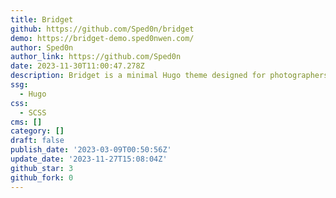 ```yaml
---
title: Bridget
github: https://github.com/Sped0n/bridget
demo: https://bridget-demo.sped0nwen.com/
author: Sped0n
author_link: https://github.com/Sped0n
date: 2023-11-30T11:00:47.278Z
description: Bridget is a minimal Hugo theme designed for photographers/visual artists.
ssg:
  - Hugo
css:
  - SCSS
cms: []
category: []
draft: false
publish_date: '2023-03-09T00:50:56Z'
update_date: '2023-11-27T15:08:04Z'
github_star: 3
github_fork: 0
---
```

